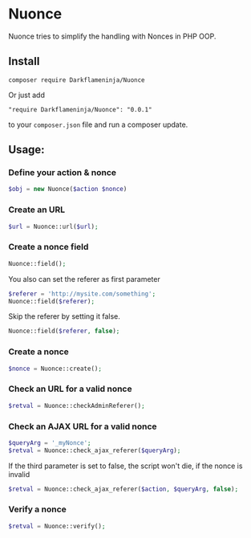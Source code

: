 # Nuonce
Nuonce tries to simplify the handling with Nonces in PHP OOP. 
## Install

```
composer require Darkflameninja/Nuonce
```

Or just add

```
"require Darkflameninja/Nuonce": "0.0.1"
```
to your `composer.json` file and run a composer update.

## Usage:
### Define your action & nonce
```php
$obj = new Nuonce($action $nonce)
```
### Create an URL
```php
$url = Nuonce::url($url);
```

### Create a nonce field
```php
Nuonce::field();
```

You also can set the referer as first parameter

```php
$referer = 'http://mysite.com/something';
Nuonce::field($referer);
```

Skip the referer by setting it false. 
```php
Nuonce::field($referer, false);
```


### Create a nonce

```php
$nonce = Nuonce::create();
```

### Check an URL for a valid nonce
```php
$retval = Nuonce::checkAdminReferer();
```

### Check an AJAX URL for a valid nonce
```php
$queryArg = '_myNonce';
$retval = Nuonce::check_ajax_referer($queryArg);
```

If the third parameter is set to false, the script won't die, if the nonce is invalid

```php
$retval = Nuonce::check_ajax_referer($action, $queryArg, false);
```

### Verify a nonce
```php
$retval = Nuonce::verify();
```
